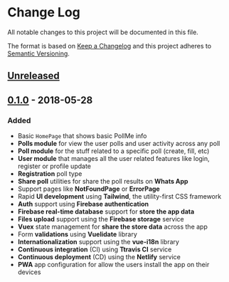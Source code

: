 # Change Log

All notable changes to this project will be documented in this file.

The format is based on [Keep a Changelog](http://keepachangelog.com/)
and this project adheres to [Semantic Versioning](http://semver.org/).

## [Unreleased]

## [0.1.0] - 2018-05-28

### Added

- Basic `HomePage` that shows basic PollMe info
- **Polls module** for view the user polls and user activity across any poll
- **Poll module** for the stuff related to a specific poll (create, fill, etc)
- **User module** that manages all the user related features like login,
  register or profile update
- **Registration** poll type
- **Share poll** utilities for share the poll results on **Whats App**
- Support pages like **NotFoundPage** or **ErrorPage**
- Rapid **UI development** using **Tailwind**, the utility-first CSS framework
- **Auth** support using **Firebase authentication**
- **Firebase real-time database** support for **store the app data**
- **Files upload** support using the **Firebase storage** service
- **Vuex** state management for **share the store data** across the app
- Form **validations** using **Vuelidate** library
- **Internationalization** support using the **vue-i18n** library
- **Continuous integration** (CI) using **Ttravis CI** service
- **Continuous deployment** (CD) using the **Netlify** service
- **PWA** app configuration for allow the users install the app on their devices

[Unreleased]: https://github.com/Poll-me/poll-me-vue/compare/v0.1.0...HEAD
[0.1.0]: https://github.com/Poll-me/poll-me-vue/compare/v0.0.0...v0.1.0
